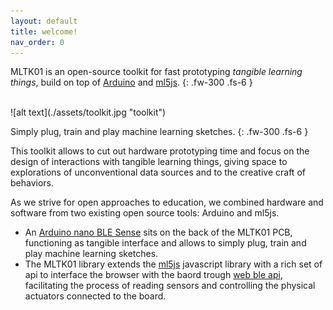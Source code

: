 ```yaml
---
layout: default
title: welcome!
nav_order: 0
---
```

MLTK01 is an open-source toolkit for fast prototyping _tangible learning things_, build on top of [Arduino](https://www.arduino.cc/) and [ml5js](https://ml5js.org/).
{: .fw-300 .fs-6 }

<br>
![alt text](./assets/toolkit.jpg "toolkit")
<br>

Simply plug, train and play machine learning sketches.
{: .fw-300 .fs-6 }

This toolkit allows to cut out hardware prototyping time and <span class="higlight">focus on the design of interactions with tangible learning things</span>, giving space to explorations of unconventional data sources and to the creative craft of behaviors.

As we strive for open approaches to education, <span class="higlight">we combined hardware and software from two existing open source tools: Arduino and ml5js</span>.
- An [Arduino nano BLE Sense](https://store.arduino.cc/arduino-nano-33-ble-sense) sits on the back of the MLTK01 PCB, functioning as tangible interface and allows to simply plug, train and play machine learning sketches.
- The MLTK01 library extends the [ml5js](https://ml5js.org/) javascript library with a rich set of api to interface the browser with the baord trough [web ble api](https://webbluetoothcg.github.io/web-bluetooth/), facilitating the process of reading sensors and controlling the physical actuators connected to the board.
